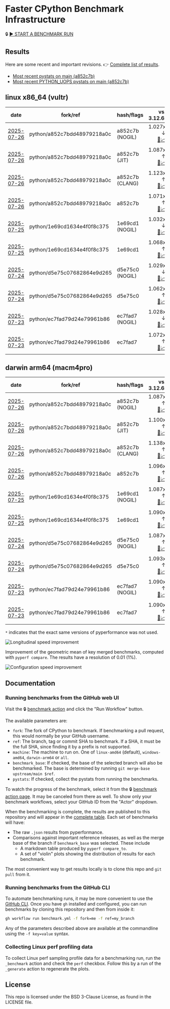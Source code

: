 # Faster CPython Benchmark Infrastructure

🔒 [▶️ START A BENCHMARK RUN](../../actions/workflows/benchmark.yml)

## Results

Here are some recent and important revisions. 👉 [Complete list of results](RESULTS.md).

<!-- START table -->
- [Most recent  pystats on main (a852c7b)](results/bm-20250726-3.15.0a0-a852c7b/bm-20250726-vultr-x86_64-python-a852c7bdd48979218a0c-3.15.0a0-a852c7b-pystats.md)
- [Most recent PYTHON_UOPS pystats on main (a852c7b)](results/bm-20250726-3.15.0a0-a852c7b-PYTHON_UOPS/bm-20250726-vultr-x86_64-python-a852c7bdd48979218a0c-3.15.0a0-a852c7b-pystats.md)

## linux x86_64 (vultr)
| date | fork/ref | hash/flags | vs. 3.12.6: | vs. 3.13.0rc2: | vs. base: |
| --- | --- | --- | ---: | ---: | ---: |
| [2025-07-26](results/bm-20250726-3.15.0a0-a852c7b-NOGIL) | python/a852c7bdd48979218a0c | a852c7b (NOGIL) | 1.027x ↓<br>[📄](results/bm-20250726-3.15.0a0-a852c7b-NOGIL/bm-20250726-vultr-x86_64-python-a852c7bdd48979218a0c-3.15.0a0-a852c7b-vs-3.12.6.md)[📈](results/bm-20250726-3.15.0a0-a852c7b-NOGIL/bm-20250726-vultr-x86_64-python-a852c7bdd48979218a0c-3.15.0a0-a852c7b-vs-3.12.6.svg) | 1.060x ↓<br>[📄](results/bm-20250726-3.15.0a0-a852c7b-NOGIL/bm-20250726-vultr-x86_64-python-a852c7bdd48979218a0c-3.15.0a0-a852c7b-vs-3.13.0rc2.md)[📈](results/bm-20250726-3.15.0a0-a852c7b-NOGIL/bm-20250726-vultr-x86_64-python-a852c7bdd48979218a0c-3.15.0a0-a852c7b-vs-3.13.0rc2.svg) | 1.096x ↓<br>[📄](results/bm-20250726-3.15.0a0-a852c7b-NOGIL/bm-20250726-vultr-x86_64-python-a852c7bdd48979218a0c-3.15.0a0-a852c7b-vs-base.md)[📈](results/bm-20250726-3.15.0a0-a852c7b-NOGIL/bm-20250726-vultr-x86_64-python-a852c7bdd48979218a0c-3.15.0a0-a852c7b-vs-base.svg)[🧠](results/bm-20250726-3.15.0a0-a852c7b-NOGIL/bm-20250726-vultr-x86_64-python-a852c7bdd48979218a0c-3.15.0a0-a852c7b-vs-base-mem.svg) |
| [2025-07-26](results/bm-20250726-3.15.0a0-a852c7b-JIT) | python/a852c7bdd48979218a0c | a852c7b (JIT) | 1.087x ↑<br>[📄](results/bm-20250726-3.15.0a0-a852c7b-JIT/bm-20250726-vultr-x86_64-python-a852c7bdd48979218a0c-3.15.0a0-a852c7b-vs-3.12.6.md)[📈](results/bm-20250726-3.15.0a0-a852c7b-JIT/bm-20250726-vultr-x86_64-python-a852c7bdd48979218a0c-3.15.0a0-a852c7b-vs-3.12.6.svg) | 1.050x ↑<br>[📄](results/bm-20250726-3.15.0a0-a852c7b-JIT/bm-20250726-vultr-x86_64-python-a852c7bdd48979218a0c-3.15.0a0-a852c7b-vs-3.13.0rc2.md)[📈](results/bm-20250726-3.15.0a0-a852c7b-JIT/bm-20250726-vultr-x86_64-python-a852c7bdd48979218a0c-3.15.0a0-a852c7b-vs-3.13.0rc2.svg) | 1.013x ↑<br>[📄](results/bm-20250726-3.15.0a0-a852c7b-JIT/bm-20250726-vultr-x86_64-python-a852c7bdd48979218a0c-3.15.0a0-a852c7b-vs-base.md)[📈](results/bm-20250726-3.15.0a0-a852c7b-JIT/bm-20250726-vultr-x86_64-python-a852c7bdd48979218a0c-3.15.0a0-a852c7b-vs-base.svg)[🧠](results/bm-20250726-3.15.0a0-a852c7b-JIT/bm-20250726-vultr-x86_64-python-a852c7bdd48979218a0c-3.15.0a0-a852c7b-vs-base-mem.svg) |
| [2025-07-26](results/bm-20250726-3.15.0a0-a852c7b-CLANG) | python/a852c7bdd48979218a0c | a852c7b (CLANG) | 1.123x ↑<br>[📄](results/bm-20250726-3.15.0a0-a852c7b-CLANG/bm-20250726-vultr-x86_64-python-a852c7bdd48979218a0c-3.15.0a0-a852c7b-vs-3.12.6.md)[📈](results/bm-20250726-3.15.0a0-a852c7b-CLANG/bm-20250726-vultr-x86_64-python-a852c7bdd48979218a0c-3.15.0a0-a852c7b-vs-3.12.6.svg) | 1.085x ↑<br>[📄](results/bm-20250726-3.15.0a0-a852c7b-CLANG/bm-20250726-vultr-x86_64-python-a852c7bdd48979218a0c-3.15.0a0-a852c7b-vs-3.13.0rc2.md)[📈](results/bm-20250726-3.15.0a0-a852c7b-CLANG/bm-20250726-vultr-x86_64-python-a852c7bdd48979218a0c-3.15.0a0-a852c7b-vs-3.13.0rc2.svg) | 1.046x ↑<br>[📄](results/bm-20250726-3.15.0a0-a852c7b-CLANG/bm-20250726-vultr-x86_64-python-a852c7bdd48979218a0c-3.15.0a0-a852c7b-vs-base.md)[📈](results/bm-20250726-3.15.0a0-a852c7b-CLANG/bm-20250726-vultr-x86_64-python-a852c7bdd48979218a0c-3.15.0a0-a852c7b-vs-base.svg)[🧠](results/bm-20250726-3.15.0a0-a852c7b-CLANG/bm-20250726-vultr-x86_64-python-a852c7bdd48979218a0c-3.15.0a0-a852c7b-vs-base-mem.svg) |
| [2025-07-26](results/bm-20250726-3.15.0a0-a852c7b) | python/a852c7bdd48979218a0c | a852c7b | 1.071x ↑<br>[📄](results/bm-20250726-3.15.0a0-a852c7b/bm-20250726-vultr-x86_64-python-a852c7bdd48979218a0c-3.15.0a0-a852c7b-vs-3.12.6.md)[📈](results/bm-20250726-3.15.0a0-a852c7b/bm-20250726-vultr-x86_64-python-a852c7bdd48979218a0c-3.15.0a0-a852c7b-vs-3.12.6.svg) | 1.035x ↑<br>[📄](results/bm-20250726-3.15.0a0-a852c7b/bm-20250726-vultr-x86_64-python-a852c7bdd48979218a0c-3.15.0a0-a852c7b-vs-3.13.0rc2.md)[📈](results/bm-20250726-3.15.0a0-a852c7b/bm-20250726-vultr-x86_64-python-a852c7bdd48979218a0c-3.15.0a0-a852c7b-vs-3.13.0rc2.svg) |  |
| [2025-07-25](results/bm-20250725-3.15.0a0-1e69cd1-NOGIL) | python/1e69cd1634e4f0f8c375 | 1e69cd1 (NOGIL) | 1.032x ↓<br>[📄](results/bm-20250725-3.15.0a0-1e69cd1-NOGIL/bm-20250725-vultr-x86_64-python-1e69cd1634e4f0f8c375-3.15.0a0-1e69cd1-vs-3.12.6.md)[📈](results/bm-20250725-3.15.0a0-1e69cd1-NOGIL/bm-20250725-vultr-x86_64-python-1e69cd1634e4f0f8c375-3.15.0a0-1e69cd1-vs-3.12.6.svg) | 1.064x ↓<br>[📄](results/bm-20250725-3.15.0a0-1e69cd1-NOGIL/bm-20250725-vultr-x86_64-python-1e69cd1634e4f0f8c375-3.15.0a0-1e69cd1-vs-3.13.0rc2.md)[📈](results/bm-20250725-3.15.0a0-1e69cd1-NOGIL/bm-20250725-vultr-x86_64-python-1e69cd1634e4f0f8c375-3.15.0a0-1e69cd1-vs-3.13.0rc2.svg) | 1.098x ↓<br>[📄](results/bm-20250725-3.15.0a0-1e69cd1-NOGIL/bm-20250725-vultr-x86_64-python-1e69cd1634e4f0f8c375-3.15.0a0-1e69cd1-vs-base.md)[📈](results/bm-20250725-3.15.0a0-1e69cd1-NOGIL/bm-20250725-vultr-x86_64-python-1e69cd1634e4f0f8c375-3.15.0a0-1e69cd1-vs-base.svg)[🧠](results/bm-20250725-3.15.0a0-1e69cd1-NOGIL/bm-20250725-vultr-x86_64-python-1e69cd1634e4f0f8c375-3.15.0a0-1e69cd1-vs-base-mem.svg) |
| [2025-07-25](results/bm-20250725-3.15.0a0-1e69cd1) | python/1e69cd1634e4f0f8c375 | 1e69cd1 | 1.068x ↑<br>[📄](results/bm-20250725-3.15.0a0-1e69cd1/bm-20250725-vultr-x86_64-python-1e69cd1634e4f0f8c375-3.15.0a0-1e69cd1-vs-3.12.6.md)[📈](results/bm-20250725-3.15.0a0-1e69cd1/bm-20250725-vultr-x86_64-python-1e69cd1634e4f0f8c375-3.15.0a0-1e69cd1-vs-3.12.6.svg) | 1.032x ↑<br>[📄](results/bm-20250725-3.15.0a0-1e69cd1/bm-20250725-vultr-x86_64-python-1e69cd1634e4f0f8c375-3.15.0a0-1e69cd1-vs-3.13.0rc2.md)[📈](results/bm-20250725-3.15.0a0-1e69cd1/bm-20250725-vultr-x86_64-python-1e69cd1634e4f0f8c375-3.15.0a0-1e69cd1-vs-3.13.0rc2.svg) |  |
| [2025-07-24](results/bm-20250724-3.15.0a0-d5e75c0-NOGIL) | python/d5e75c07682864e9d265 | d5e75c0 (NOGIL) | 1.029x ↓<br>[📄](results/bm-20250724-3.15.0a0-d5e75c0-NOGIL/bm-20250724-vultr-x86_64-python-d5e75c07682864e9d265-3.15.0a0-d5e75c0-vs-3.12.6.md)[📈](results/bm-20250724-3.15.0a0-d5e75c0-NOGIL/bm-20250724-vultr-x86_64-python-d5e75c07682864e9d265-3.15.0a0-d5e75c0-vs-3.12.6.svg) | 1.061x ↓<br>[📄](results/bm-20250724-3.15.0a0-d5e75c0-NOGIL/bm-20250724-vultr-x86_64-python-d5e75c07682864e9d265-3.15.0a0-d5e75c0-vs-3.13.0rc2.md)[📈](results/bm-20250724-3.15.0a0-d5e75c0-NOGIL/bm-20250724-vultr-x86_64-python-d5e75c07682864e9d265-3.15.0a0-d5e75c0-vs-3.13.0rc2.svg) | 1.091x ↓<br>[📄](results/bm-20250724-3.15.0a0-d5e75c0-NOGIL/bm-20250724-vultr-x86_64-python-d5e75c07682864e9d265-3.15.0a0-d5e75c0-vs-base.md)[📈](results/bm-20250724-3.15.0a0-d5e75c0-NOGIL/bm-20250724-vultr-x86_64-python-d5e75c07682864e9d265-3.15.0a0-d5e75c0-vs-base.svg)[🧠](results/bm-20250724-3.15.0a0-d5e75c0-NOGIL/bm-20250724-vultr-x86_64-python-d5e75c07682864e9d265-3.15.0a0-d5e75c0-vs-base-mem.svg) |
| [2025-07-24](results/bm-20250724-3.15.0a0-d5e75c0) | python/d5e75c07682864e9d265 | d5e75c0 | 1.062x ↑<br>[📄](results/bm-20250724-3.15.0a0-d5e75c0/bm-20250724-vultr-x86_64-python-d5e75c07682864e9d265-3.15.0a0-d5e75c0-vs-3.12.6.md)[📈](results/bm-20250724-3.15.0a0-d5e75c0/bm-20250724-vultr-x86_64-python-d5e75c07682864e9d265-3.15.0a0-d5e75c0-vs-3.12.6.svg) | 1.027x ↑<br>[📄](results/bm-20250724-3.15.0a0-d5e75c0/bm-20250724-vultr-x86_64-python-d5e75c07682864e9d265-3.15.0a0-d5e75c0-vs-3.13.0rc2.md)[📈](results/bm-20250724-3.15.0a0-d5e75c0/bm-20250724-vultr-x86_64-python-d5e75c07682864e9d265-3.15.0a0-d5e75c0-vs-3.13.0rc2.svg) |  |
| [2025-07-23](results/bm-20250723-3.15.0a0-ec7fad7-NOGIL) | python/ec7fad79d24e79961b86 | ec7fad7 (NOGIL) | 1.028x ↓<br>[📄](results/bm-20250723-3.15.0a0-ec7fad7-NOGIL/bm-20250723-vultr-x86_64-python-ec7fad79d24e79961b86-3.15.0a0-ec7fad7-vs-3.12.6.md)[📈](results/bm-20250723-3.15.0a0-ec7fad7-NOGIL/bm-20250723-vultr-x86_64-python-ec7fad79d24e79961b86-3.15.0a0-ec7fad7-vs-3.12.6.svg) | 1.060x ↓<br>[📄](results/bm-20250723-3.15.0a0-ec7fad7-NOGIL/bm-20250723-vultr-x86_64-python-ec7fad79d24e79961b86-3.15.0a0-ec7fad7-vs-3.13.0rc2.md)[📈](results/bm-20250723-3.15.0a0-ec7fad7-NOGIL/bm-20250723-vultr-x86_64-python-ec7fad79d24e79961b86-3.15.0a0-ec7fad7-vs-3.13.0rc2.svg) | 1.098x ↓<br>[📄](results/bm-20250723-3.15.0a0-ec7fad7-NOGIL/bm-20250723-vultr-x86_64-python-ec7fad79d24e79961b86-3.15.0a0-ec7fad7-vs-base.md)[📈](results/bm-20250723-3.15.0a0-ec7fad7-NOGIL/bm-20250723-vultr-x86_64-python-ec7fad79d24e79961b86-3.15.0a0-ec7fad7-vs-base.svg)[🧠](results/bm-20250723-3.15.0a0-ec7fad7-NOGIL/bm-20250723-vultr-x86_64-python-ec7fad79d24e79961b86-3.15.0a0-ec7fad7-vs-base-mem.svg) |
| [2025-07-23](results/bm-20250723-3.15.0a0-ec7fad7) | python/ec7fad79d24e79961b86 | ec7fad7 | 1.072x ↑<br>[📄](results/bm-20250723-3.15.0a0-ec7fad7/bm-20250723-vultr-x86_64-python-ec7fad79d24e79961b86-3.15.0a0-ec7fad7-vs-3.12.6.md)[📈](results/bm-20250723-3.15.0a0-ec7fad7/bm-20250723-vultr-x86_64-python-ec7fad79d24e79961b86-3.15.0a0-ec7fad7-vs-3.12.6.svg) | 1.036x ↑<br>[📄](results/bm-20250723-3.15.0a0-ec7fad7/bm-20250723-vultr-x86_64-python-ec7fad79d24e79961b86-3.15.0a0-ec7fad7-vs-3.13.0rc2.md)[📈](results/bm-20250723-3.15.0a0-ec7fad7/bm-20250723-vultr-x86_64-python-ec7fad79d24e79961b86-3.15.0a0-ec7fad7-vs-3.13.0rc2.svg) |  |

## darwin arm64 (macm4pro)
| date | fork/ref | hash/flags | vs. 3.12.6: | vs. 3.13.0rc2: | vs. base: |
| --- | --- | --- | ---: | ---: | ---: |
| [2025-07-26](results/bm-20250726-3.15.0a0-a852c7b-NOGIL) | python/a852c7bdd48979218a0c | a852c7b (NOGIL) | 1.087x ↑<br>[📄](results/bm-20250726-3.15.0a0-a852c7b-NOGIL/bm-20250726-macm4pro-arm64-python-a852c7bdd48979218a0c-3.15.0a0-a852c7b-vs-3.12.6.md)[📈](results/bm-20250726-3.15.0a0-a852c7b-NOGIL/bm-20250726-macm4pro-arm64-python-a852c7bdd48979218a0c-3.15.0a0-a852c7b-vs-3.12.6.svg) | 1.008x ↑<br>[📄](results/bm-20250726-3.15.0a0-a852c7b-NOGIL/bm-20250726-macm4pro-arm64-python-a852c7bdd48979218a0c-3.15.0a0-a852c7b-vs-3.13.0rc2.md)[📈](results/bm-20250726-3.15.0a0-a852c7b-NOGIL/bm-20250726-macm4pro-arm64-python-a852c7bdd48979218a0c-3.15.0a0-a852c7b-vs-3.13.0rc2.svg) | 1.010x ↓<br>[📄](results/bm-20250726-3.15.0a0-a852c7b-NOGIL/bm-20250726-macm4pro-arm64-python-a852c7bdd48979218a0c-3.15.0a0-a852c7b-vs-base.md)[📈](results/bm-20250726-3.15.0a0-a852c7b-NOGIL/bm-20250726-macm4pro-arm64-python-a852c7bdd48979218a0c-3.15.0a0-a852c7b-vs-base.svg)[🧠](results/bm-20250726-3.15.0a0-a852c7b-NOGIL/bm-20250726-macm4pro-arm64-python-a852c7bdd48979218a0c-3.15.0a0-a852c7b-vs-base-mem.svg) |
| [2025-07-26](results/bm-20250726-3.15.0a0-a852c7b-JIT) | python/a852c7bdd48979218a0c | a852c7b (JIT) | 1.100x ↑<br>[📄](results/bm-20250726-3.15.0a0-a852c7b-JIT/bm-20250726-macm4pro-arm64-python-a852c7bdd48979218a0c-3.15.0a0-a852c7b-vs-3.12.6.md)[📈](results/bm-20250726-3.15.0a0-a852c7b-JIT/bm-20250726-macm4pro-arm64-python-a852c7bdd48979218a0c-3.15.0a0-a852c7b-vs-3.12.6.svg) | 1.020x ↑<br>[📄](results/bm-20250726-3.15.0a0-a852c7b-JIT/bm-20250726-macm4pro-arm64-python-a852c7bdd48979218a0c-3.15.0a0-a852c7b-vs-3.13.0rc2.md)[📈](results/bm-20250726-3.15.0a0-a852c7b-JIT/bm-20250726-macm4pro-arm64-python-a852c7bdd48979218a0c-3.15.0a0-a852c7b-vs-3.13.0rc2.svg) | 1.004x ↑<br>[📄](results/bm-20250726-3.15.0a0-a852c7b-JIT/bm-20250726-macm4pro-arm64-python-a852c7bdd48979218a0c-3.15.0a0-a852c7b-vs-base.md)[📈](results/bm-20250726-3.15.0a0-a852c7b-JIT/bm-20250726-macm4pro-arm64-python-a852c7bdd48979218a0c-3.15.0a0-a852c7b-vs-base.svg)[🧠](results/bm-20250726-3.15.0a0-a852c7b-JIT/bm-20250726-macm4pro-arm64-python-a852c7bdd48979218a0c-3.15.0a0-a852c7b-vs-base-mem.svg) |
| [2025-07-26](results/bm-20250726-3.15.0a0-a852c7b-CLANG) | python/a852c7bdd48979218a0c | a852c7b (CLANG) | 1.138x ↑<br>[📄](results/bm-20250726-3.15.0a0-a852c7b-CLANG/bm-20250726-macm4pro-arm64-python-a852c7bdd48979218a0c-3.15.0a0-a852c7b-vs-3.12.6.md)[📈](results/bm-20250726-3.15.0a0-a852c7b-CLANG/bm-20250726-macm4pro-arm64-python-a852c7bdd48979218a0c-3.15.0a0-a852c7b-vs-3.12.6.svg) | 1.056x ↑<br>[📄](results/bm-20250726-3.15.0a0-a852c7b-CLANG/bm-20250726-macm4pro-arm64-python-a852c7bdd48979218a0c-3.15.0a0-a852c7b-vs-3.13.0rc2.md)[📈](results/bm-20250726-3.15.0a0-a852c7b-CLANG/bm-20250726-macm4pro-arm64-python-a852c7bdd48979218a0c-3.15.0a0-a852c7b-vs-3.13.0rc2.svg) | 1.040x ↑<br>[📄](results/bm-20250726-3.15.0a0-a852c7b-CLANG/bm-20250726-macm4pro-arm64-python-a852c7bdd48979218a0c-3.15.0a0-a852c7b-vs-base.md)[📈](results/bm-20250726-3.15.0a0-a852c7b-CLANG/bm-20250726-macm4pro-arm64-python-a852c7bdd48979218a0c-3.15.0a0-a852c7b-vs-base.svg)[🧠](results/bm-20250726-3.15.0a0-a852c7b-CLANG/bm-20250726-macm4pro-arm64-python-a852c7bdd48979218a0c-3.15.0a0-a852c7b-vs-base-mem.svg) |
| [2025-07-26](results/bm-20250726-3.15.0a0-a852c7b) | python/a852c7bdd48979218a0c | a852c7b | 1.096x ↑<br>[📄](results/bm-20250726-3.15.0a0-a852c7b/bm-20250726-macm4pro-arm64-python-a852c7bdd48979218a0c-3.15.0a0-a852c7b-vs-3.12.6.md)[📈](results/bm-20250726-3.15.0a0-a852c7b/bm-20250726-macm4pro-arm64-python-a852c7bdd48979218a0c-3.15.0a0-a852c7b-vs-3.12.6.svg) | 1.017x ↑<br>[📄](results/bm-20250726-3.15.0a0-a852c7b/bm-20250726-macm4pro-arm64-python-a852c7bdd48979218a0c-3.15.0a0-a852c7b-vs-3.13.0rc2.md)[📈](results/bm-20250726-3.15.0a0-a852c7b/bm-20250726-macm4pro-arm64-python-a852c7bdd48979218a0c-3.15.0a0-a852c7b-vs-3.13.0rc2.svg) |  |
| [2025-07-25](results/bm-20250725-3.15.0a0-1e69cd1-NOGIL) | python/1e69cd1634e4f0f8c375 | 1e69cd1 (NOGIL) | 1.087x ↑<br>[📄](results/bm-20250725-3.15.0a0-1e69cd1-NOGIL/bm-20250725-macm4pro-arm64-python-1e69cd1634e4f0f8c375-3.15.0a0-1e69cd1-vs-3.12.6.md)[📈](results/bm-20250725-3.15.0a0-1e69cd1-NOGIL/bm-20250725-macm4pro-arm64-python-1e69cd1634e4f0f8c375-3.15.0a0-1e69cd1-vs-3.12.6.svg) | 1.008x ↑<br>[📄](results/bm-20250725-3.15.0a0-1e69cd1-NOGIL/bm-20250725-macm4pro-arm64-python-1e69cd1634e4f0f8c375-3.15.0a0-1e69cd1-vs-3.13.0rc2.md)[📈](results/bm-20250725-3.15.0a0-1e69cd1-NOGIL/bm-20250725-macm4pro-arm64-python-1e69cd1634e4f0f8c375-3.15.0a0-1e69cd1-vs-3.13.0rc2.svg) | 1.004x ↓<br>[📄](results/bm-20250725-3.15.0a0-1e69cd1-NOGIL/bm-20250725-macm4pro-arm64-python-1e69cd1634e4f0f8c375-3.15.0a0-1e69cd1-vs-base.md)[📈](results/bm-20250725-3.15.0a0-1e69cd1-NOGIL/bm-20250725-macm4pro-arm64-python-1e69cd1634e4f0f8c375-3.15.0a0-1e69cd1-vs-base.svg)[🧠](results/bm-20250725-3.15.0a0-1e69cd1-NOGIL/bm-20250725-macm4pro-arm64-python-1e69cd1634e4f0f8c375-3.15.0a0-1e69cd1-vs-base-mem.svg) |
| [2025-07-25](results/bm-20250725-3.15.0a0-1e69cd1) | python/1e69cd1634e4f0f8c375 | 1e69cd1 | 1.090x ↑<br>[📄](results/bm-20250725-3.15.0a0-1e69cd1/bm-20250725-macm4pro-arm64-python-1e69cd1634e4f0f8c375-3.15.0a0-1e69cd1-vs-3.12.6.md)[📈](results/bm-20250725-3.15.0a0-1e69cd1/bm-20250725-macm4pro-arm64-python-1e69cd1634e4f0f8c375-3.15.0a0-1e69cd1-vs-3.12.6.svg) | 1.011x ↑<br>[📄](results/bm-20250725-3.15.0a0-1e69cd1/bm-20250725-macm4pro-arm64-python-1e69cd1634e4f0f8c375-3.15.0a0-1e69cd1-vs-3.13.0rc2.md)[📈](results/bm-20250725-3.15.0a0-1e69cd1/bm-20250725-macm4pro-arm64-python-1e69cd1634e4f0f8c375-3.15.0a0-1e69cd1-vs-3.13.0rc2.svg) |  |
| [2025-07-24](results/bm-20250724-3.15.0a0-d5e75c0-NOGIL) | python/d5e75c07682864e9d265 | d5e75c0 (NOGIL) | 1.087x ↑<br>[📄](results/bm-20250724-3.15.0a0-d5e75c0-NOGIL/bm-20250724-macm4pro-arm64-python-d5e75c07682864e9d265-3.15.0a0-d5e75c0-vs-3.12.6.md)[📈](results/bm-20250724-3.15.0a0-d5e75c0-NOGIL/bm-20250724-macm4pro-arm64-python-d5e75c07682864e9d265-3.15.0a0-d5e75c0-vs-3.12.6.svg) | 1.008x ↑<br>[📄](results/bm-20250724-3.15.0a0-d5e75c0-NOGIL/bm-20250724-macm4pro-arm64-python-d5e75c07682864e9d265-3.15.0a0-d5e75c0-vs-3.13.0rc2.md)[📈](results/bm-20250724-3.15.0a0-d5e75c0-NOGIL/bm-20250724-macm4pro-arm64-python-d5e75c07682864e9d265-3.15.0a0-d5e75c0-vs-3.13.0rc2.svg) | 1.007x ↓<br>[📄](results/bm-20250724-3.15.0a0-d5e75c0-NOGIL/bm-20250724-macm4pro-arm64-python-d5e75c07682864e9d265-3.15.0a0-d5e75c0-vs-base.md)[📈](results/bm-20250724-3.15.0a0-d5e75c0-NOGIL/bm-20250724-macm4pro-arm64-python-d5e75c07682864e9d265-3.15.0a0-d5e75c0-vs-base.svg)[🧠](results/bm-20250724-3.15.0a0-d5e75c0-NOGIL/bm-20250724-macm4pro-arm64-python-d5e75c07682864e9d265-3.15.0a0-d5e75c0-vs-base-mem.svg) |
| [2025-07-24](results/bm-20250724-3.15.0a0-d5e75c0) | python/d5e75c07682864e9d265 | d5e75c0 | 1.093x ↑<br>[📄](results/bm-20250724-3.15.0a0-d5e75c0/bm-20250724-macm4pro-arm64-python-d5e75c07682864e9d265-3.15.0a0-d5e75c0-vs-3.12.6.md)[📈](results/bm-20250724-3.15.0a0-d5e75c0/bm-20250724-macm4pro-arm64-python-d5e75c07682864e9d265-3.15.0a0-d5e75c0-vs-3.12.6.svg) | 1.014x ↑<br>[📄](results/bm-20250724-3.15.0a0-d5e75c0/bm-20250724-macm4pro-arm64-python-d5e75c07682864e9d265-3.15.0a0-d5e75c0-vs-3.13.0rc2.md)[📈](results/bm-20250724-3.15.0a0-d5e75c0/bm-20250724-macm4pro-arm64-python-d5e75c07682864e9d265-3.15.0a0-d5e75c0-vs-3.13.0rc2.svg) |  |
| [2025-07-23](results/bm-20250723-3.15.0a0-ec7fad7-NOGIL) | python/ec7fad79d24e79961b86 | ec7fad7 (NOGIL) | 1.090x ↑<br>[📄](results/bm-20250723-3.15.0a0-ec7fad7-NOGIL/bm-20250723-macm4pro-arm64-python-ec7fad79d24e79961b86-3.15.0a0-ec7fad7-vs-3.12.6.md)[📈](results/bm-20250723-3.15.0a0-ec7fad7-NOGIL/bm-20250723-macm4pro-arm64-python-ec7fad79d24e79961b86-3.15.0a0-ec7fad7-vs-3.12.6.svg) | 1.011x ↑<br>[📄](results/bm-20250723-3.15.0a0-ec7fad7-NOGIL/bm-20250723-macm4pro-arm64-python-ec7fad79d24e79961b86-3.15.0a0-ec7fad7-vs-3.13.0rc2.md)[📈](results/bm-20250723-3.15.0a0-ec7fad7-NOGIL/bm-20250723-macm4pro-arm64-python-ec7fad79d24e79961b86-3.15.0a0-ec7fad7-vs-3.13.0rc2.svg) | 1.001x ↓<br>[📄](results/bm-20250723-3.15.0a0-ec7fad7-NOGIL/bm-20250723-macm4pro-arm64-python-ec7fad79d24e79961b86-3.15.0a0-ec7fad7-vs-base.md)[📈](results/bm-20250723-3.15.0a0-ec7fad7-NOGIL/bm-20250723-macm4pro-arm64-python-ec7fad79d24e79961b86-3.15.0a0-ec7fad7-vs-base.svg)[🧠](results/bm-20250723-3.15.0a0-ec7fad7-NOGIL/bm-20250723-macm4pro-arm64-python-ec7fad79d24e79961b86-3.15.0a0-ec7fad7-vs-base-mem.svg) |
| [2025-07-23](results/bm-20250723-3.15.0a0-ec7fad7) | python/ec7fad79d24e79961b86 | ec7fad7 | 1.090x ↑<br>[📄](results/bm-20250723-3.15.0a0-ec7fad7/bm-20250723-macm4pro-arm64-python-ec7fad79d24e79961b86-3.15.0a0-ec7fad7-vs-3.12.6.md)[📈](results/bm-20250723-3.15.0a0-ec7fad7/bm-20250723-macm4pro-arm64-python-ec7fad79d24e79961b86-3.15.0a0-ec7fad7-vs-3.12.6.svg) | 1.011x ↑<br>[📄](results/bm-20250723-3.15.0a0-ec7fad7/bm-20250723-macm4pro-arm64-python-ec7fad79d24e79961b86-3.15.0a0-ec7fad7-vs-3.13.0rc2.md)[📈](results/bm-20250723-3.15.0a0-ec7fad7/bm-20250723-macm4pro-arm64-python-ec7fad79d24e79961b86-3.15.0a0-ec7fad7-vs-3.13.0rc2.svg) |  |


<!-- END table -->

`*` indicates that the exact same versions of pyperformance was not used.

![Longitudinal speed improvement](/longitudinal.svg)

Improvement of the geometric mean of key merged benchmarks, computed with `pyperf compare`.
The results have a resolution of 0.01 (1%).

![Configuration speed improvement](/configs.svg)

## Documentation

### Running benchmarks from the GitHub web UI

Visit the 🔒 [benchmark action](../../actions/workflows/benchmark.yml) and click the "Run Workflow" button.

The available parameters are:

- `fork`: The fork of CPython to benchmark.
  If benchmarking a pull request, this would normally be your GitHub username.
- `ref`: The branch, tag or commit SHA to benchmark.
  If a SHA, it must be the full SHA, since finding it by a prefix is not supported.
- `machine`: The machine to run on.
  One of `linux-amd64` (default), `windows-amd64`, `darwin-arm64` or `all`.
- `benchmark_base`: If checked, the base of the selected branch will also be benchmarked.
  The base is determined by running `git merge-base upstream/main $ref`.
- `pystats`: If checked, collect the pystats from running the benchmarks.

To watch the progress of the benchmark, select it from the 🔒 [benchmark action page](../../actions/workflows/benchmark.yml).
It may be canceled from there as well.
To show only your benchmark workflows, select your GitHub ID from the "Actor" dropdown.

When the benchmarking is complete, the results are published to this repository and will appear in the [complete table](RESULTS.md).
Each set of benchmarks will have:

- The raw `.json` results from pyperformance.
- Comparisons against important reference releases, as well as the merge base of the branch if `benchmark_base` was selected. These include
  - A markdown table produced by `pyperf compare_to`.
  - A set of "violin" plots showing the distribution of results for each benchmark.

The most convenient way to get results locally is to clone this repo and `git pull` from it.

### Running benchmarks from the GitHub CLI

To automate benchmarking runs, it may be more convenient to use the [GitHub CLI](https://cli.github.com/).
Once you have `gh` installed and configured, you can run benchmarks by cloning this repository and then from inside it:

```bash session
gh workflow run benchmark.yml -f fork=me -f ref=my_branch
```

Any of the parameters described above are available at the commandline using the `-f key=value` syntax.

### Collecting Linux perf profiling data

To collect Linux perf sampling profile data for a benchmarking run, run the `_benchmark` action and check the `perf` checkbox.
Follow this by a run of the `_generate` action to regenerate the plots.

## License

This repo is licensed under the BSD 3-Clause License, as found in the LICENSE file.
